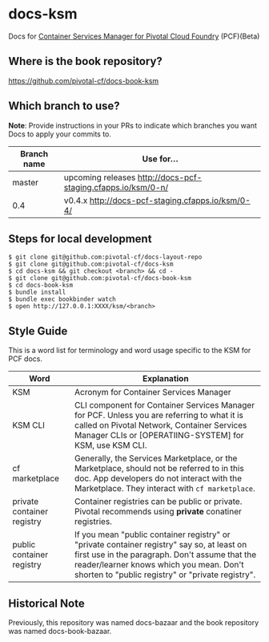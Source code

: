 docs-ksm
==========

Docs for [Container Services Manager for Pivotal Cloud Foundry](https://network.pivotal.io/products/container-services-manager/) (PCF)(Beta)

## Where is the book repository?
https://github.com/pivotal-cf/docs-book-ksm

## Which branch to use?

**Note**: Provide instructions in your PRs to indicate which branches you want Docs to apply your commits to. 

| Branch name | Use for… |
|-------------| ------|
| master      | upcoming releases http://docs-pcf-staging.cfapps.io/ksm/0-n/ 
| 0.4       | v0.4.x  http://docs-pcf-staging.cfapps.io/ksm/0-4/ |

## Steps for local development
```
$ git clone git@github.com:pivotal-cf/docs-layout-repo
$ git clone git@github.com:pivotal-cf/docs-ksm
$ cd docs-ksm && git checkout <branch> && cd -
$ git clone git@github.com:pivotal-cf/docs-book-ksm
$ cd docs-book-ksm
$ bundle install
$ bundle exec bookbinder watch
$ open http://127.0.0.1:XXXX/ksm/<branch>
```


## Style Guide

This is a word list for terminology and word usage specific to the KSM for PCF docs.

| Word | Explanation |
|------|-------------|
| KSM |Acronym for Container Services Manager|
| KSM CLI | CLI component for Container Services Manager for PCF. Unless you are referring to what it is called on Pivotal Network, Container Services Manager CLIs or [OPERATIING-SYSTEM] for KSM, use KSM CLI.|
|cf marketplace| Generally, the Services Marketplace, or the Marketplace, should not be referred to in this doc. App developers do not interact with the Marketplace. They interact with `cf marketplace`.|
|private container registry| Container registries can be public or private. Pivotal recommends using **private** conatiner registries. |
|public container registry| If you mean "public container registry" or "private container registry" say so, at least on first use in the paragraph. Don't assume that the reader/learner knows which you mean. Don't shorten to "public registry" or "private registry". |


## Historical Note

Previously, this repository was named docs-bazaar and the book repository was named docs-book-bazaar.

